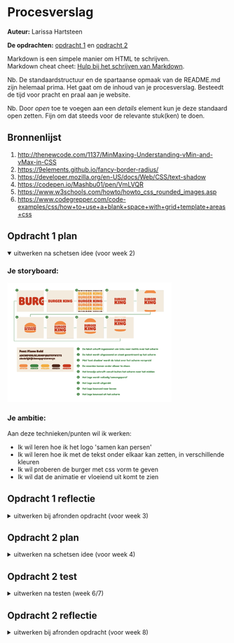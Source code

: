# Procesverslag
**Auteur:** Larissa Hartsteen

**De opdrachten:** [opdracht 1](opdracht1/index.html) en [opdracht 2](opdracht2/index.html)


Markdown is een simpele manier om HTML te schrijven.  
Markdown cheat cheet: [Hulp bij het schrijven van Markdown](https://github.com/adam-p/markdown-here/wiki/Markdown-Cheatsheet).

Nb. De standaardstructuur en de spartaanse opmaak van de README.md zijn helemaal prima. Het gaat om de inhoud van je procesverslag. Besteedt de tijd voor pracht en praal aan je website.

Nb. Door *open* toe te voegen aan een *details* element kun je deze standaard open zetten. Fijn om dat steeds voor de relevante stuk(ken) te doen.



## Bronnenlijst
  1. http://thenewcode.com/1137/MinMaxing-Understanding-vMin-and-vMax-in-CSS
  2. https://9elements.github.io/fancy-border-radius/
  3. https://developer.mozilla.org/en-US/docs/Web/CSS/text-shadow
  4. https://codepen.io/Mashbu01/pen/VmLVQR
  5. https://www.w3schools.com/howto/howto_css_rounded_images.asp
  6. https://www.codegrepper.com/code-examples/css/how+to+use+a+blank+space+with+grid+template+areas+css



## Opdracht 1 plan

<details open>
  <summary>uitwerken na schetsen idee (voor week 2)</summary>


  ### Je storyboard:
  <img src="readme-images/storyboard.png" width="375px" alt="storyboard voor opdracht 1">


  ### Je ambitie: 
  Aan deze technieken/punten wil ik werken:
  - Ik wil leren hoe ik het logo 'samen kan persen'
  - Ik wil leren hoe ik met de tekst onder elkaar kan zetten, in verschillende kleuren
  - Ik wil proberen de burger met css vorm te geven
  - Ik wil dat de animatie er vloeiend uit komt te zien
 
</details>



## Opdracht 1 reflectie

<details>
  <summary>uitwerken bij afronden opdracht (voor week 3)</summary>


  ### Je uitkomst - karakteristiek screenshot(s):
  <img src="readme-images/titel.png" width="375px" alt="uitomst opdracht 1">
  <img src="readme-images/rotate.png" width="375px" alt="uitomst opdracht 1">
  <img src="readme-images/textshadows.png" width="375px" alt="uitomst opdracht 1">
  <img src="readme-images/onder-elkaar.png" width="375px" alt="uitomst opdracht 1">
  <img src="readme-images/stretched.png" width="375px" alt="uitomst opdracht 1">
  <img src="readme-images/burger.png" width="375px" alt="uitomst opdracht 1">
  <img src="readme-images/burger-omhoog.png" width="375px" alt="uitomst opdracht 1">
  <img src="readme-images/burger-omhoog2.png" width="375px" alt="uitomst opdracht 1">
  <img src="readme-images/burger-omhoog3.png" width="375px" alt="uitomst opdracht 1">


  ### Dit ging goed/Heb ik geleerd: 
- Ik heb geleerd hoe ik met textshadows een tekst/woorden onder elkaar kan zetten, met hun verschillende kleuren
<img src="readme-images/textshadows.png" width="375px" alt="top">

- Ik heb geleerd hoe je met border-radius een vorm met alleen css kan maken en animeren
<img src="readme-images/burger.png" width="375px" alt="top">

- Ik heb geleerd hoe ik meerdere animaties op één element kan zetten en laten afspelen
<!-- <img src="readme-images/dummy-plaatje.svg" width="375px" alt="top"> -->

- Ik heb geleerd hoe ik met transform elementen kan verplaatsen
<img src="readme-images/burger-omhoog2.png" width="375px" alt="top">

- Ik heb geleerd hoe je met vmin en vmax elementen responsive kan maken


  ### Dit was lastig/Is niet gelukt:
- Ik vond het lastig om bij de laatste stap de burger en tekst vloeiend uit beeld te laten gaan
<img src="readme-images/burger-omhoog2.png" width="375px" alt="bummer">

- Het is mij niet gelukt om de eerste stap van mijn storyboard te maken, daarom heb ik deze uiteindelijk toch veranderd
<img src="readme-images/rotate.png" width="375px" alt="uitomst opdracht 1">

- Doordat ik nog wat aanpassingen heb gemaakt aan het einde kreeg ik het niet meer voor elkaar om de burger gecentreerd op beeld te krijgen
<img src="readme-images/burger-mobiel.png" width="375px" alt="uitomst opdracht 1">

</details>



## Opdracht 2 plan

<details>
  <summary>uitwerken na schetsen idee (voor week 4)</summary>


  ### Je ontwerp:
  <img src="readme-images/storyboard_opdracht2.png" width="375px" alt="storyboard voor opdracht 1">


  ### Je ambitie: 
  Aan deze technieken/punten wil ik werken:
  - punt 1
  - punt 2
  - nog een punt
  - ...
</details>



## Opdracht 2 test

<details>
  <summary>uitwerken na testen (week 6/7)</summary>

  Neem minimaal 5 bevindingen op:



  ### Bevinding 1:
  Omschrijving van wat er nog niet orde was (tekst en afbeeding(en)).

  #### oplossing:
  Beschrijving hoe je het hebt hebt opgelost of als het niet gelukt is hoe je het zou oplossen (tekst en afbeeding(en)).



  ### Bevinding 2:
  Omschrijving van wat er nog niet orde was (tekst en afbeeding(en)).

  #### oplossing:
  Beschrijving hoe je het hebt hebt opgelost of als het niet gelukt is hoe je het zou oplossen (tekst en afbeeding(en)).



  ### Bevinding 3:
  ...
</details>



## Opdracht 2 reflectie

<details>
  <summary>uitwerken bij afronden opdracht (voor week 8)</summary>

  ### Je uitkomst - karakteristiek screenshot(s):
  <img src="readme-images/dummy-plaatje.svg" width="375px" alt="uitkomst opdracht 2">


  ### Dit ging goed/Heb ik geleerd: 
  Korte omschrijving met plaatje(s)

  <img src="readme-images/dummy-plaatje.svg" width="375px" alt="top">


  ### Dit was lastig/Is niet gelukt:
  Korte omschrijving met plaatje(s)

  <img src="readme-images/dummy-plaatje.svg" width="375px" alt="bummer">
</details>
